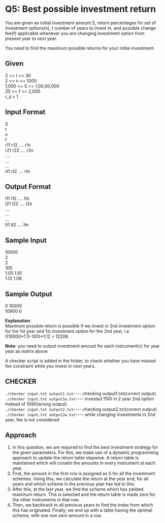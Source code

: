 # Q5: Best possible investment return

You are given an initial investment amount S, return percentages for set of investment options(n), t number of years to invest in, and possible change fee(f) applicable whenever you are changing investment option from present year to next year.

You need to find the maximum possible returns for your initial investment.

## Given

2 <= t <= 30  
2 <= n <= 1000  
1,000 <= S <= 1,00,00,000  
20 <= f <= 2,000  
r_ij > 1

## Input Format

S  
t  
n  
f  
r11 r12 .... r1n  
r21 r22 .... r2n  
....  
...  
...  
rt1 rt2 .... rtn

## Output Format

I11 I12 .... I1n  
I21 I22 .... I2n  
....  
...  
...  
It1 It2 .... Itn

## Sample Input

10000  
2  
2  
100  
1.05 1.10  
1.12 1.08

## Sample Output

0 10000  
10900 0

**Explanation**:  
Maximum possible return is possible if we invest in 2nd investment option for the 1st year and 1st investment option for the 2nd year, 
i.e ((10000*1.1)-100)*1.12 = 12208.

**Note**: you need to output investment amount for each instrument(n) for year year as matrix above

A checker script is added in the folder, to check whether you have missed fee constraint while you invest in next years.

## CHECKER

`./checker input.txt output1.txt`---- checking output1.txt(correct output)  
`./checker input.txt output1w.txt`---- invested 1100 in 2 year 2nd option instead of 1090(wrong output)  
`./checker input.txt output2.txt`---- checking output2.txt(correct output)  
`./checker input.txt output2w.txt`---- while changing investments in 2nd year, fee is not considered

## Approach

1. In this question, we are required to find the best investment strategy for the given parameters. For this, we make use of a dynamic programming approach to update the return table stepwise. A return table is maintained which will conatin the amounts in every instrument at each year.
2. First, the amount in the first row is assigned as S for all the investment schemes. Using this, we calculate the return at the year end, for all years and which scheme in the previous year has led to this.
3. After this, at the last year, we find the scheme which has yielded maximum return. This is selected and the return table is made zero for the other instruments in that row.
4. Then, we backtrack to all previous years to find the index from which this has originated. Finally, we end up with a table having the optimal scheme, with one non zero amount in a row.